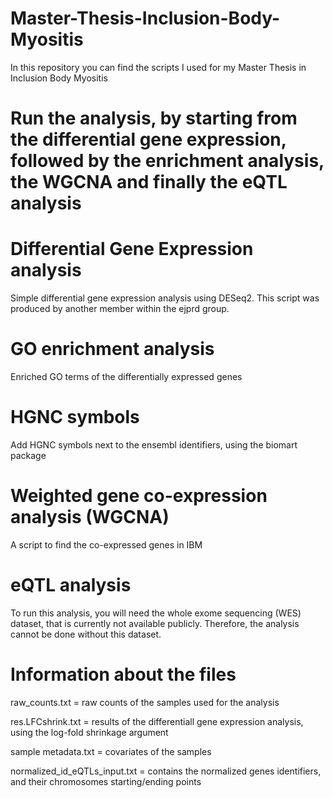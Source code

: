 # Master-Thesis-Inclusion-Body-Myositis
In this repository you can find the scripts I used for my Master Thesis in Inclusion Body Myositis

# Run the analysis, by starting from the differential gene expression, followed by the enrichment analysis, the WGCNA and finally the eQTL analysis

# Differential Gene Expression analysis
Simple differential gene expression analysis using DESeq2. This script was produced by another member within the ejprd group.

# GO enrichment analysis
Enriched GO terms of the differentially expressed genes

# HGNC symbols
Add HGNC symbols next to the ensembl identifiers, using the biomart package

# Weighted gene co-expression analysis (WGCNA)
A script to find the co-expressed genes in IBM

# eQTL analysis
To run this analysis, you will need the whole exome sequencing (WES) dataset, that is currently not available publicly. Therefore, the analysis
cannot be done without this dataset.



# Information about the files

raw_counts.txt = raw counts of the samples used for the analysis

res.LFCshrink.txt = results of the differentiall gene expression analysis, using the log-fold shrinkage argument

sample metadata.txt = covariates of the samples

normalized_id_eQTLs_input.txt = contains the normalized genes identifiers, and their chromosomes starting/ending points


